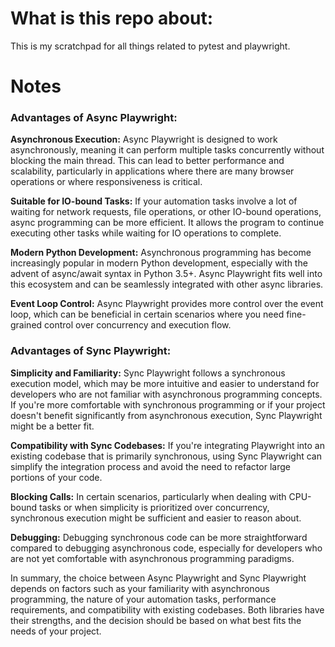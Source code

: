 # What is this repo about:
This is my scratchpad for all things related to pytest and playwright.


# Notes

### Advantages of Async Playwright:

**Asynchronous Execution:** Async Playwright is designed to work asynchronously, meaning it can perform multiple tasks concurrently without blocking the main thread. This can lead to better performance and scalability, particularly in applications where there are many browser operations or where responsiveness is critical.

**Suitable for IO-bound Tasks:** If your automation tasks involve a lot of waiting for network requests, file operations, or other IO-bound operations, async programming can be more efficient. It allows the program to continue executing other tasks while waiting for IO operations to complete.

**Modern Python Development:** Asynchronous programming has become increasingly popular in modern Python development, especially with the advent of async/await syntax in Python 3.5+. Async Playwright fits well into this ecosystem and can be seamlessly integrated with other async libraries.

**Event Loop Control:** Async Playwright provides more control over the event loop, which can be beneficial in certain scenarios where you need fine-grained control over concurrency and execution flow.

### Advantages of Sync Playwright:

**Simplicity and Familiarity:** Sync Playwright follows a synchronous execution model, which may be more intuitive and easier to understand for developers who are not familiar with asynchronous programming concepts. If you're more comfortable with synchronous programming or if your project doesn't benefit significantly from asynchronous execution, Sync Playwright might be a better fit.

**Compatibility with Sync Codebases:** If you're integrating Playwright into an existing codebase that is primarily synchronous, using Sync Playwright can simplify the integration process and avoid the need to refactor large portions of your code.

**Blocking Calls:** In certain scenarios, particularly when dealing with CPU-bound tasks or when simplicity is prioritized over concurrency, synchronous execution might be sufficient and easier to reason about.

**Debugging:** Debugging synchronous code can be more straightforward compared to debugging asynchronous code, especially for developers who are not yet comfortable with asynchronous programming paradigms.

In summary, the choice between Async Playwright and Sync Playwright depends on factors such as your familiarity with asynchronous programming, the nature of your automation tasks, performance requirements, and compatibility with existing codebases. Both libraries have their strengths, and the decision should be based on what best fits the needs of your project.